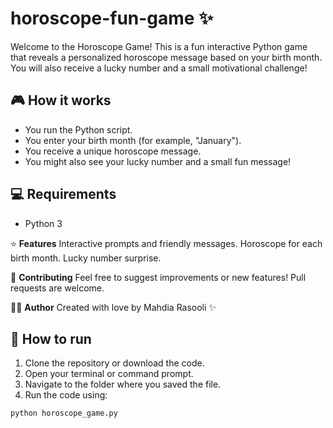 # horoscope-fun-game ✨
Welcome to the Horoscope Game! This is a fun interactive Python game that reveals a personalized horoscope message based on your birth month. You will also receive a lucky number and a small motivational challenge!

## 🎮 How it works
- You run the Python script.
- You enter your birth month (for example, "January").
- You receive a unique horoscope message.
- You might also see your lucky number and a small fun message!

## 💻 Requirements
- Python 3

⭐ **Features**
Interactive prompts and friendly messages.
Horoscope for each birth month.
Lucky number surprise.

🤝 **Contributing**
Feel free to suggest improvements or new features! Pull requests are welcome.

👩‍💻 **Author**
Created with love by Mahdia Rasooli ✨

## 🚀 How to run
1. Clone the repository or download the code.
2. Open your terminal or command prompt.
3. Navigate to the folder where you saved the file.
4. Run the code using:
   
```bash
python horoscope_game.py

